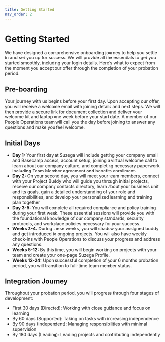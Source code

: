 ```yaml
---
title: Getting Started
nav_order: 2
---
```


# Getting Started 
We have designed a comprehensive onboarding journey to help you settle in and set you up for success. We will provide all the essentials to get you started smoothly, including your login details. Here's what to expect from the moment you accept our offer through the completion of your probation period.

## Pre-boarding
Your journey with us begins before your first day. Upon accepting our offer, you will receive a welcome email with joining details and next steps. We will then provide a secure link for document collection and deliver your welcome kit and laptop one week before your start date. A member of our People Operations team will call you the day before joining to answer any questions and make you feel welcome.

## Initial Days
- **Day 1:** Your first day at Suzega will include getting your company email and Basecamp access, account setup, joining a virtual welcome call to learn about our company culture, and completing necessary paperwork including Team Member agreement and benefits enrollment.
- **Day 2:** On your second day, you will meet your team members, connect with your Project Buddy who will guide you through initial projects, receive our company contacts directory, learn about your business unit and its goals, gain a detailed understanding of your role and responsibilities, and develop your personalized learning and training plan together
- **Day 3-5:** You will complete all required compliance and policy training during your first week. These essential sessions will provide you with the foundational knowledge of our company standards, security protocols, and workplace policies necessary for your success.
- **Weeks 2-4:** During these weeks, you will shadow your assigned buddy and get introduced to ongoing projects. You will also have weekly check-ins with People Operations to discuss your progress and address any questions.
- **Weeks 5-12:** By this time, you will begin working on projects with your team and create your one-page Suzega Profile.
- **Weeks 12-24:** Upon successful completion of your 6 months probation period, you will transition to full-time team member status. 

## Integration Journey 
Throughout your probation period, you will progress through four stages of development:
- First 30 days (Directed): Working with close guidance and focus on learning
- By 60 days (Supported): Taking on tasks with increasing independence
- By 90 days (Independent): Managing responsibilities with minimal supervision
- By 180 days (Leading): Leading projects and contributing independently


